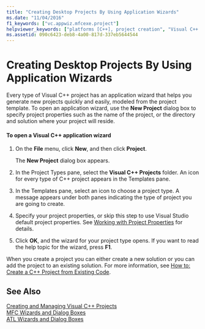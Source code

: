 ```yaml
---
title: "Creating Desktop Projects By Using Application Wizards"
ms.date: "11/04/2016"
f1_keywords: ["vc.appwiz.mfcexe.project"]
helpviewer_keywords: ["platforms [C++], project creation", "Visual C++ projects, application wizards", "Visual C++ projects, creating", "programs [C++], beginning with wizards", "applications [C++], using wizards"]
ms.assetid: 090c6423-deb8-4a00-817d-337eb5644544
---
```

# Creating Desktop Projects By Using Application Wizards

Every type of Visual C++ project has an application wizard that helps you generate new projects quickly and easily, modeled from the project template.  To open an application wizard, use the **New Project** dialog box to specify project properties such as the name of the project, or the directory and solution where your project will reside.

#### To open a Visual C++ application wizard

1. On the **File** menu, click **New**, and then click **Project**.

   The **New Project** dialog box appears.

1. In the Project Types pane, select the **Visual C++ Projects** folder. An icon for every type of C++ project appears in the Templates pane.

1. In the Templates pane, select an icon to choose a project type. A message appears under both panes indicating the type of project you are going to create.

1. Specify your project properties, or skip this step to use Visual Studio default project properties. See [Working with Project Properties](../ide/working-with-project-properties.md) for details.

1. Click **OK**, and the wizard for your project type opens. If you want to read the help topic for the wizard, press **F1**.

When you create a project you can either create a new solution or you can add the project to an existing solution. For more information, see [How to: Create a C++ Project from Existing Code](../ide/how-to-create-a-cpp-project-from-existing-code.md).

## See Also

[Creating and Managing Visual C++ Projects](creating-and-managing-visual-cpp-projects.md)<br>
[MFC Wizards and Dialog Boxes](../mfc/reference/mfc-wizards-and-dialog-boxes.md)<br>
[ATL Wizards and Dialog Boxes](../atl/reference/atl-wizards-and-dialog-boxes.md)